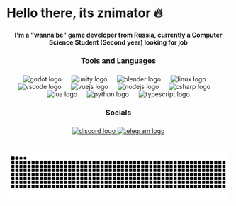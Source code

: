 <h1 align="left">Hello there, its znimator 🔥</h1>

###

<h4 align="center">I'm a "wanna be" game developer from Russia, currently a Computer Science Student (Second year) looking for job</h4>

###

<h3 align="center">Tools and Languages</h3>

###

<div align="center">
  <img src="https://skillicons.dev/icons?i=godot" height="40" alt="godot logo"  />
  <img width="14" />
  <img src="https://skillicons.dev/icons?i=unity" height="40" alt="unity logo"  />
  <img width="14" />
  <img src="https://skillicons.dev/icons?i=blender" height="40" alt="blender logo"  />
  <img width="14" />
  <img src="https://skillicons.dev/icons?i=linux" height="40" alt="linux logo"  />
  <img width="14" />
  <img src="https://skillicons.dev/icons?i=vscode" height="40" alt="vscode logo"  />
  <img width="14" />
  <img src="https://skillicons.dev/icons?i=vue" height="40" alt="vuejs logo"  />
  <img width="14" />
  <img src="https://skillicons.dev/icons?i=nodejs" height="40" alt="nodejs logo"  />
  <img width="14" />
  <img src="https://skillicons.dev/icons?i=cs" height="40" alt="csharp logo"  />
  <img width="14" />
  <img src="https://skillicons.dev/icons?i=lua" height="40" alt="lua logo"  />
  <img width="14" />
  <img src="https://skillicons.dev/icons?i=py" height="40" alt="python logo"  />
  <img width="14" />
  <img src="https://skillicons.dev/icons?i=ts" height="40" alt="typescript logo"  />
</div>

###

<h3 align="center">Socials</h3>

###

<div align="center">
  <a href="https://discordapp.com/users/421932356820008971" target="_blank">
    <img src="https://raw.githubusercontent.com/maurodesouza/profile-readme-generator/master/src/assets/icons/social/discord/default.svg" width="47" height="35" alt="discord logo"  />
  </a>
  <a href="https://t.me/znimator" target="_blank">
    <img src="https://raw.githubusercontent.com/maurodesouza/profile-readme-generator/master/src/assets/icons/social/telegram/default.svg" width="47" height="35" alt="telegram logo"  />
  </a>
</div>

###

<br clear="both">
<div align="center">
  <img src="https://raw.githubusercontent.com/znimator/znimator/output/snake.svg" alt="Snake animation" />
</div>

###
